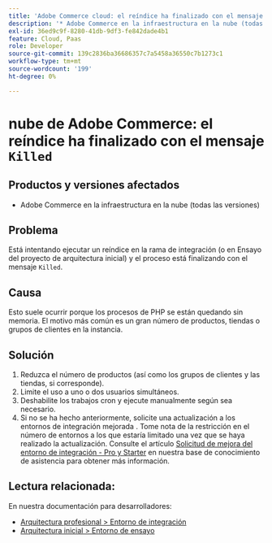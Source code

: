 ```yaml
---
title: 'Adobe Commerce cloud: el reíndice ha finalizado con el mensaje "Eliminado"'
description: '* Adobe Commerce en la infraestructura en la nube (todas las versiones)'
exl-id: 36ed9c9f-8280-41db-9df3-fe842dade4b1
feature: Cloud, Paas
role: Developer
source-git-commit: 139c2836ba36686357c7a5458a36550c7b1273c1
workflow-type: tm+mt
source-wordcount: '199'
ht-degree: 0%

---
```


# nube de Adobe Commerce: el reíndice ha finalizado con el mensaje `Killed`

## Productos y versiones afectados

* Adobe Commerce en la infraestructura en la nube (todas las versiones)

## Problema

Está intentando ejecutar un reíndice en la rama de integración (o en Ensayo del proyecto de arquitectura inicial) y el proceso está finalizando con el mensaje `Killed`.

## Causa

Esto suele ocurrir porque los procesos de PHP se están quedando sin memoria.
El motivo más común es un gran número de productos, tiendas o grupos de clientes en la instancia.

## Solución

1. Reduzca el número de productos (así como los grupos de clientes y las tiendas, si corresponde).
1. Limite el uso a uno o dos usuarios simultáneos.
1. Deshabilite los trabajos cron y ejecute manualmente según sea necesario.
1. Si no se ha hecho anteriormente, solicite una actualización a los entornos de integración mejorada . Tome nota de la restricción en el número de entornos a los que estaría limitado una vez que se haya realizado la actualización. Consulte el artículo [Solicitud de mejora del entorno de integración - Pro y Starter](https://experienceleague.adobe.com/en/docs/experience-cloud-kcs/kbarticles/ka-27242) en nuestra base de conocimiento de asistencia para obtener más información.

## Lectura relacionada:

En nuestra documentación para desarrolladores:

* [Arquitectura profesional > Entorno de integración](https://experienceleague.adobe.com/en/docs/commerce-cloud-service/user-guide/architecture/pro-architecture#integration-environment)
* [Arquitectura inicial > Entorno de ensayo](https://experienceleague.adobe.com/en/docs/commerce-cloud-service/user-guide/architecture/starter-architecture#cloud-arch-stage)

